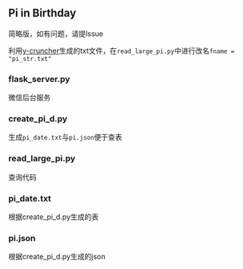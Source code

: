 ## Pi in Birthday

简略版，如有问题，请提Issue

利用[y-cruncher](http://www.numberworld.org/y-cruncher/)生成的txt文件，在`read_large_pi.py`中进行改名`fname = "pi_str.txt"`

### flask_server.py

微信后台服务

### create_pi_d.py

生成`pi_date.txt`与`pi.json`便于查表

### read_large_pi.py

查询代码

### pi_date.txt

根据create_pi_d.py生成的表

### pi.json

根据create_pi_d.py生成的json

